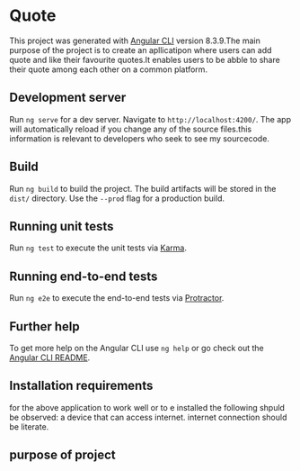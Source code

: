 # Quote

This project was generated with [Angular CLI](https://github.com/angular/angular-cli) version 8.3.9.The main purpose of the project is to create an apllicatipon where users can add quote and like their favourite quotes.It enables users to be abble to share their quote among each other on a common platform.

## Development server

Run `ng serve` for a dev server. Navigate to `http://localhost:4200/`. The app will automatically reload if you change any of the source files.this information is relevant to developers who seek to see my sourcecode.


## Build

Run `ng build` to build the project. The build artifacts will be stored in the `dist/` directory. Use the `--prod` flag for a production build.

## Running unit tests

Run `ng test` to execute the unit tests via [Karma](https://karma-runner.github.io).

## Running end-to-end tests

Run `ng e2e` to execute the end-to-end tests via [Protractor](http://www.protractortest.org/).

## Further help

To get more help on the Angular CLI use `ng help` or go check out the [Angular CLI README](https://github.com/angular/angular-cli/blob/master/README.md).
## Installation requirements
for the above application to work well or to e installed the following shpuld be observed:
    a device that can access internet.
    internet connection
    should be literate.
## purpose of project

